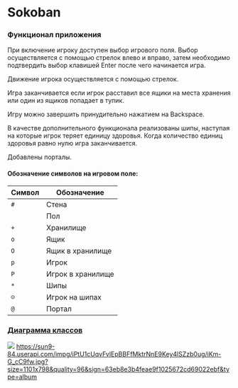 # Sokoban

### Функционал приложения
При включение игроку доступен выбор игрового поля.
Выбор осуществляется с помощью стрелок влево и вправо, затем необходимо подтвердить выбор клавишей Enter после чего начинается игра.  

Движение игрока осуществляется с помощью стрелок.  

Игра заканчивается если игрок расставил все ящики на места хранения или один из ящиков попадает в тупик.  

Игру можно завершить принудительно нажатием на Backspace.  

В качестве дополнительного функционала реализованы шипы, наступая на которые игрок теряет единицу здоровья.
Когда количество единиц здоровья равно нулю игра заканчивается.  

Добавлены порталы.

#### Обозначение символов на игровом поле:
Символ| Обозначение
---| -------------
`#`| Стена
` `| Пол
`+`| Хранилище
`o`| Ящик
`O`| Ящик в хранилище
`p`| Игрок
`P`| Игрок в хранилище
`*`| Шипы
`☺`| Игрок на шипах
`@`| Портал

### [Диаграмма классов](https://sun9-84.userapi.com/impg/iPtU1cUqvFvlEpBBFfMktrNnE9Key4lSZzb0ug/iKm-G_cC9fw.jpg?size=1101x798&quality=96&sign=63eb8e3b4feae9f1025672cd69022ebf&type=album)

![](https://sun9-84.userapi.com/impg/iPtU1cUqvFvlEpBBFfMktrNnE9Key4lSZzb0ug/iKm-G_cC9fw.jpg?size=1101x798&quality=96&sign=63eb8e3b4feae9f1025672cd69022ebf&type=album)
https://sun9-84.userapi.com/impg/iPtU1cUqvFvlEpBBFfMktrNnE9Key4lSZzb0ug/iKm-G_cC9fw.jpg?size=1101x798&quality=96&sign=63eb8e3b4feae9f1025672cd69022ebf&type=album

